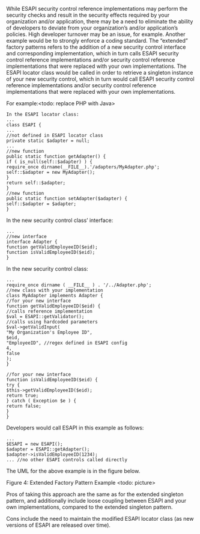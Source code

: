 While ESAPI security control reference implementations may perform the security checks and result in the security effects required by your organization and/or application, there may be a need to eliminate the ability of developers to deviate from your organization’s and/or application’s policies. High developer turnover may be an issue, for example. Another example would be to strongly enforce a coding standard.
The “extended” factory patterns refers to the addition of a new security control interface and corresponding implementation, which in turn calls ESAPI security control reference implementations and/or security control reference implementations that were replaced with your own implementations. The ESAPI locator class would be called in order to retrieve a singleton instance of your new security control, which in turn would call ESAPI security control reference implementations and/or security control reference implementations that were replaced with your own implementations.

For example:<todo: replace PHP with Java>
```
In the ESAPI locator class:
...
class ESAPI {
...
//not defined in ESAPI locator class
private static $adapter = null;
...
//new function
public static function getAdapter() {
if ( is_null(self::$adapter) ) {
require_once dirname(__FILE__).'/adapters/MyAdapter.php';
self::$adapter = new MyAdapter();
}
return self::$adapter;
}
//new function
public static function setAdapter($adapter) {
self::$adapter = $adapter;
}
```
In the new security control class’ interface:
```
...
//new interface
interface Adapter {
function getValidEmployeeID($eid);
function isValidEmployeeID($eid);
}
```
In the new security control class:
```
...
require_once dirname ( __FILE__ ) . '/../Adapter.php';
//new class with your implementation
class MyAdapter implements Adapter {
//for your new interface
function getValidEmployeeID($eid) {
//calls reference implementation
$val = ESAPI::getValidator();
//calls using hardcoded parameters
$val->getValidInput(
"My Organization's Employee ID",
$eid,
"EmployeeID", //regex defined in ESAPI config
4,
false
);
}

//for your new interface
function isValidEmployeeID($eid) {
try {
$this->getValidEmployeeID($eid);
return true;
} catch ( Exception $e ) {
return false;
}
}
```
Developers would call ESAPI in this example as follows:
```
...
$ESAPI = new ESAPI();
$adapter = ESAPI::getAdapter();
$adapter->isValidEmployeeID(1234);
... //no other ESAPI controls called directly
```
The UML for the above example is in the figure below.

Figure 4: Extended Factory Pattern Example <todo: picture>

Pros of taking this approach are the same as for the extended singleton pattern, and additionally include loose coupling between ESAPI and your own implementations, compared to the extended singleton pattern.

Cons include the need to maintain the modified ESAPI locator class (as new versions of ESAPI are released over time).